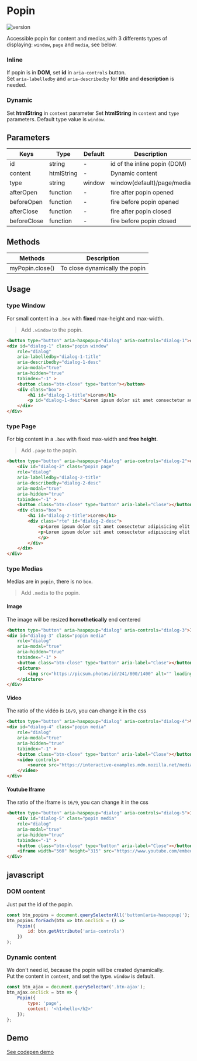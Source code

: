 
# Popin

![version](https://img.shields.io/github/manifest-json/v/Natjo/popin)


Accessible popin for content and medias,with 3 differents types of displaying: `window`, `page` and `media`, see below.  

### Inline
If popin is in **DOM**, set **id**  in `aria-controls` button.  
Set `aria-labelledby` and `aria-describedby` for **title** and **description** is needed.  

### Dynamic
Set **htmlString** in `content` parameter
Set **htmlString** in `content` and `type` parameters. 
Default type value is `window`.

## Parameters
| Keys | Type | Default | Description |
| ------ | ------ | ------ | ------ |
| id | string | - | id of the inline popin (DOM) |
| content | htmlString | - | Dynamic content |
| type | string | window | window(default)/page/media |
| afterOpen | function | - | fire after popin opened |
| beforeOpen | function  | - | fire before popin opened |
| afterClose | function | - | fire after popin closed |
| beforeClose | function | - | fire before popin closed |

## Methods
| Methods | Description |
| ------ | ------ |
| myPopin.close() | To close dynamically the popin |

## Usage

### type Window
For small content in a `.box` with **fixed** max-height and max-width.  
> Add `.window` to the popin.  

```html
<button type="button" aria-haspopup="dialog" aria-controls="dialog-1">open</button>
<div id="dialog-1" class="popin window"
    role="dialog" 
    aria-labelledby="dialog-1-title" 
    aria-describedby="dialog-1-desc"
    aria-modal="true"
    aria-hidden="true"
    tabindex="-1" >
	<button class="btn-close" type="button"></button>
	<div class="box">
		<h1 id="dialog-1-title">Lorem</h1>
		<p id="dialog-1-desc">Lorem ipsum dolor sit amet consectetur adipisicing elit.</p>
	</div>
</div>
```

### type Page
For big content in a `.box` with fixed  max-width and **free height**.  
> Add `.page` to the popin. 

```html
<button type="button" aria-haspopup="dialog" aria-controls="dialog-2">open</button>
	<div id="dialog-2" class="popin page"
    role="dialog" 
    aria-labelledby="dialog-2-title" 
    aria-describedby="dialog-2-desc"
    aria-modal="true"
    aria-hidden="true"
    tabindex="-1" >
	<button class="btn-close" type="button" aria-label="Close"></button>
	<div class="box">
		<h1 id="dialog-2-title">Lorem</h1>
		<div class="rte" id="dialog-2-desc">
			<p>Lorem ipsum dolor sit amet consectetur adipisicing elit. Id laudantium nobis repellat facilis voluptatum alias, tempore expedita corrupti iure quae vitae ea, aspernatur quidem placeat labore voluptas reprehenderit tenetur ullam fuga adipisci facere quo molestias! Officia, repellat. Eius odio voluptatem soluta nemo animi? At nemo odio, tenetur in sequi voluptate neque reprehenderit alias voluptatibus? Nemo quaerat dolores voluptate magnam reprehenderit ad nostrum modi necessitatibus expedita est molestiae obcaecati nulla quibusdam placeat amet soluta voluptates, impedit hic? Eaque, quia itaque! Dignissimos reiciendis quidem, enim explicabo esse consequuntur repellendus maiores unde, officia id non iure est ex harum? Necessitatibus itaque debitis corporis.</p>
			<p>Lorem ipsum dolor sit amet consectetur adipisicing elit. Id laudantium nobis repellat facilis voluptatum alias, tempore expedita corrupti iure quae vitae ea, aspernatur quidem placeat labore voluptas reprehenderit tenetur ullam fuga adipisci facere quo molestias! Officia, repellat. Eius odio voluptatem soluta nemo animi? At nemo odio, tenetur in sequi voluptate neque reprehenderit alias voluptatibus? Nemo quaerat dolores voluptate magnam reprehenderit ad nostrum modi necessitatibus expedita est molestiae obcaecati nulla quibusdam placeat amet soluta voluptates, impedit hic? Eaque, quia itaque! Dignissimos reiciendis quidem, enim explicabo esse consequuntur repellendus maiores unde, officia id non iure est ex harum? Necessitatibus itaque debitis corporis.
			</p>
		</div>
	</div>
</div>
```

### type Medias
Medias are in `popin`, there is no `box`.
> Add `.media` to the popin.  

#### Image
The image will be resized **homothetically** end centered
```html
<button type="button" aria-haspopup="dialog" aria-controls="dialog-3">Image</button>
<div id="dialog-3" class="popin media"
	role="dialog"
	aria-modal="true"
	aria-hidden="true"
	tabindex="-1" >
	<button class="btn-close" type="button" aria-label="Close"></button>
	<picture>
		<img src="https://picsum.photos/id/241/800/1400" alt="" loading="lazy" width="800" height="1400">
	</picture>
</div>
```

#### Video
The ratio of the vidéo is `16/9`, you can change it in the css
```html
<button type="button" aria-haspopup="dialog" aria-controls="dialog-4">Video</button>
<div id="dialog-4" class="popin media"
    role="dialog"
    aria-modal="true"
    aria-hidden="true"
    tabindex="-1" >
	<button class="btn-close" type="button" aria-label="Close"></button>
	<video controls>
		<source src="https://interactive-examples.mdn.mozilla.net/media/cc0-videos/flower.webm"type="video/webm">
	</video>
</div>
```

#### Youtube Iframe
The ratio of the iframe is `16/9`, you can change it in the css
```html
<button type="button" aria-haspopup="dialog" aria-controls="dialog-5">Iframe</button>
	<div id="dialog-5" class="popin media"
    role="dialog"
    aria-modal="true"
    aria-hidden="true"
    tabindex="-1" >
	<button class="btn-close" type="button" aria-label="Close"></button>
	<iframe width="560" height="315" src="https://www.youtube.com/embed/2oJEw_lTcyI" frameborder="0" allow="accelerometer; autoplay; clipboard-write; encrypted-media; gyroscope; picture-in-picture" allowfullscreen></iframe>
</div>
```

## javascript

### DOM content
Just put the id of the popin.
```javascript
const btn_popins = document.querySelectorAll('button[aria-haspopup]');
btn_popins.forEach(btn => btn.onclick = () => 
	Popin({
		id: btn.getAttribute('aria-controls')
	})
);
```

### Dynamic content
We don't need id, because the popin will be created dynamically.  
Put the content in `content`, and set the type. `window` is default.
```javascript
const btn_ajax = document.querySelector('.btn-ajax');
btn_ajax.onclick = btn => {
	Popin({
		type: 'page',
		content: '<h1>hello</h2>'
	});
};
```

## Demo
[See codepen demo](https://codepen.io/natjo/pen/jOqXEmr?editors=0110)
